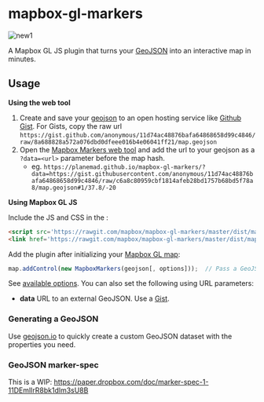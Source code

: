 # mapbox-gl-markers

![new1](https://user-images.githubusercontent.com/126868/35832156-2f69edfe-0a9a-11e8-8f9f-cd4add6e9555.gif)

A Mapbox GL JS plugin that turns your [GeoJSON](http://geojson.io/#id=gist:anonymous/96d84a56487ec7221365ab3781326671&map=1/36/19) into an interactive map in minutes.


## Usage

**Using the web tool**

1. Create and save your [geojson](http://geojson.io/#id=gist:anonymous/11d74ac48876bafa64868658d99c4846&map=1/-12/-1) to an open hosting service like [Github Gist](https://gist.github.com/anonymous/11d74ac48876bafa64868658d99c4846). For Gists, copy the raw url `https://gist.github.com/anonymous/11d74ac48876bafa64868658d99c4846/raw/8a688828a572a076dbd0dfeee016b4e06041ff21/map.geojson`
2. Open the [Mapbox Markers web tool](https://mapbox.github.io/mapbox-gl-markers/) and add the url to your geojson as a `?data=<url>` parameter before the map hash.
    - eg. `https://planemad.github.io/mapbox-gl-markers/?data=https://gist.githubusercontent.com/anonymous/11d74ac48876bafa64868658d99c4846/raw/c6a8c80959cbf1814afeb28bd1757b68bd5f78a8/map.geojson#1/37.8/-20`

**Using Mapbox GL JS**

Include the JS and CSS in the <head>:

```html
<script src='https://rawgit.com/mapbox/mapbox-gl-markers/master/dist/mapbox-gl-markers.js'></script>
<link href='https://rawgit.com/mapbox/mapbox-gl-markers/master/dist/mapbox-gl-markers.css' rel='stylesheet' />
```

Add the plugin after initializing your [Mapbox GL map](https://www.mapbox.com/mapbox-gl-js/example/simple-map/):

```javascript
map.addControl(new MapboxMarkers(geojson[, options]));  // Pass a GeoJSON feature collection that follows the marker-spec
```

See [available options](https://github.com/mapbox/mapbox-gl-markers/blob/master/mapbox-gl-markers.js#L23-L42). You can also set the following using URL parameters:
- **data** URL to an external GeoJSON. Use a [Gist](https://gist.github.com/anonymous/11d74ac48876bafa64868658d99c4846).

### Generating a GeoJSON

Use [geojson.io](http://geojson.io/#id=gist:anonymous/11d74ac48876bafa64868658d99c4846&map=1/-12/-1) to quickly create a custom GeoJSON dataset with the properties you need. 

### GeoJSON marker-spec

This is a WIP: https://paper.dropbox.com/doc/marker-spec-1-11DEmlIrR8bk1dlm3sU8B